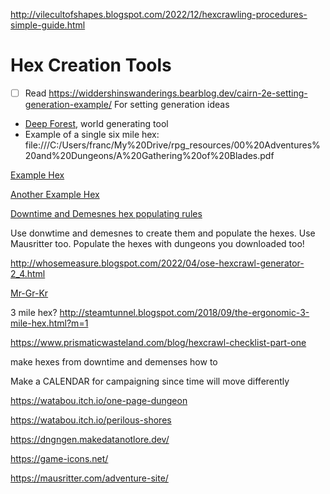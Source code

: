 

http://vilecultofshapes.blogspot.com/2022/12/hexcrawling-procedures-simple-guide.html

# Hex Creation Tools
- [ ] Read https://widdershinswanderings.bearblog.dev/cairn-2e-setting-generation-example/ For setting generation ideas


- [Deep Forest](file:///C:/Users/franc/compy_2019_08_03_12-2-22-25-25/APPLE%20SSD%20AP0256M%20Media/Users/franco/My%20Drive/rpg_resources/00%20Worldbuilding%20Supplements/Deep%20Forest/the-deep-forest.pdf), world generating tool
- Example of a single six mile hex: file:///C:/Users/franc/My%20Drive/rpg_resources/00%20Adventures%20and%20Dungeons/A%20Gathering%20of%20Blades.pdf


[Example Hex](Summers_End.jpg)

[Another Example Hex](The_Wizards_of_Sparrowkeep.png)

[Downtime and Demesnes hex populating rules](file:///C:/Users/franc/My%20Drive/rpg_resources/00%20Rule%20Supplements/Downtime_Basic_PDF.pdf)

Use donwtime and demesnes to create them and populate the hexes. Use Mausritter too. Populate the hexes with dungeons you downloaded too!

http://whosemeasure.blogspot.com/2022/04/ose-hexcrawl-generator-2_4.html

[Mr-Gr-Kr](file:///C:/Users/franc/My%20Drive/rpg_resources/00%20Settings/Mr-Kr-Gr_bookmarked_v2.pdf)


3 mile hex? http://steamtunnel.blogspot.com/2018/09/the-ergonomic-3-mile-hex.html?m=1

https://www.prismaticwasteland.com/blog/hexcrawl-checklist-part-one

make hexes from downtime and demenses how to 

Make a CALENDAR for campaigning since time will move differently

https://watabou.itch.io/one-page-dungeon

https://watabou.itch.io/perilous-shores


https://dngngen.makedatanotlore.dev/


https://game-icons.net/

https://mausritter.com/adventure-site/




